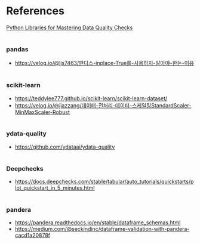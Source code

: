 # References
[Python Libraries for Mastering Data Quality Checks](https://www.telm.ai/blog/8-essential-python-libraries-for-mastering-data-quality-checks/) 
<br/><br/>
### pandas
* https://velog.io/@ljs7463/판다스-inplace-True를-사용하지-말아야-한는-이유
<br/><br/>
### scikit-learn
* https://teddylee777.github.io/scikit-learn/scikit-learn-dataset/
* https://velog.io/@jiazzang/데이터-전처리-데이터-스케일링StandardScaler-MinMaxScaler-Robust
<br/><br/>
### ydata-quality
* https://github.com/ydataai/ydata-quality
<br/><br/>
### Deepchecks
* https://docs.deepchecks.com/stable/tabular/auto_tutorials/quickstarts/plot_quickstart_in_5_minutes.html
<br/><br/>
### pandera
* https://pandera.readthedocs.io/en/stable/dataframe_schemas.html
* https://medium.com/@seckindinc/dataframe-validation-with-pandera-cacd1a20878f

